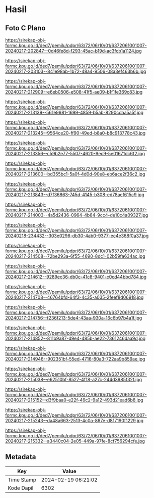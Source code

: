 # Hasil

## Foto C Plano

https://sirekap-obj-formc.kpu.go.id/ded7/pemilu/pdpr/63/72/06/10/01/6372061001007-20240217-202847--0d46fe8d-f293-45ac-b19d-ac3fcb1a1124.jpg

https://sirekap-obj-formc.kpu.go.id/ded7/pemilu/pdpr/63/72/06/10/01/6372061001007-20240217-203103--841e98ab-1b72-48a4-9506-08a3ef463b6b.jpg

https://sirekap-obj-formc.kpu.go.id/ded7/pemilu/pdpr/63/72/06/10/01/6372061001007-20240217-212909--e6eb0506-e508-41f5-ae09-b1f1fe369c83.jpg

https://sirekap-obj-formc.kpu.go.id/ded7/pemilu/pdpr/63/72/06/10/01/6372061001007-20240217-213139--561e9981-1699-4859-b5ab-8290cdaa5a5f.jpg

https://sirekap-obj-formc.kpu.go.id/ded7/pemilu/pdpr/63/72/06/10/01/6372061001007-20240217-213245--9564ce20-ff90-49ed-b8a0-b8c913778c43.jpg

https://sirekap-obj-formc.kpu.go.id/ded7/pemilu/pdpr/63/72/06/10/01/6372061001007-20240217-213356--c59b2e77-5507-4620-9ec9-5e01671dc6f2.jpg

https://sirekap-obj-formc.kpu.go.id/ded7/pemilu/pdpr/63/72/06/10/01/6372061001007-20240217-213600--bd355bc1-5a0f-4d0d-90e8-eb6ace2f36c2.jpg

https://sirekap-obj-formc.kpu.go.id/ded7/pemilu/pdpr/63/72/06/10/01/6372061001007-20240217-213843--d7f36863-745d-4145-b308-ed78aef615c9.jpg

https://sirekap-obj-formc.kpu.go.id/ded7/pemilu/pdpr/63/72/06/10/01/6372061001007-20240217-214003--4a5d2436-0964-4b64-9cc4-de10c4a09327.jpg

https://sirekap-obj-formc.kpu.go.id/ded7/pemilu/pdpr/63/72/06/10/01/6372061001007-20240218-234432--303e0296-db30-4ab0-9377-ec4e368f0a37.jpg

https://sirekap-obj-formc.kpu.go.id/ded7/pemilu/pdpr/63/72/06/10/01/6372061001007-20240217-214508--72be293a-6f55-4690-8dc1-02b59fa634ac.jpg

https://sirekap-obj-formc.kpu.go.id/ded7/pemilu/pdpr/63/72/06/10/01/6372061001007-20240217-214612--9289ec36-db0c-41c8-9401-c0cd44bbd784.jpg

https://sirekap-obj-formc.kpu.go.id/ded7/pemilu/pdpr/63/72/06/10/01/6372061001007-20240217-214708--46764bfd-64f3-4c35-a035-2feef8d06918.jpg

https://sirekap-obj-formc.kpu.go.id/ded7/pemilu/pdpr/63/72/06/10/01/6372061001007-20240217-214756--f236f213-5de4-43aa-930a-16c6b97b4a1f.jpg

https://sirekap-obj-formc.kpu.go.id/ded7/pemilu/pdpr/63/72/06/10/01/6372061001007-20240217-214852--811b9a87-d9e4-485b-ae22-7361246daa9d.jpg

https://sirekap-obj-formc.kpu.go.id/ded7/pemilu/pdpr/63/72/06/10/01/6372061001007-20240217-214946--902351bf-55ed-4716-80a3-722aa9b859ae.jpg

https://sirekap-obj-formc.kpu.go.id/ded7/pemilu/pdpr/63/72/06/10/01/6372061001007-20240217-215038--e62510bf-8527-4f18-a27c-244d3985f32f.jpg

https://sirekap-obj-formc.kpu.go.id/ded7/pemilu/pdpr/63/72/06/10/01/6372061001007-20240217-215152--d3f9baa0-e22f-49c2-9a12-493d21ead6b8.jpg

https://sirekap-obj-formc.kpu.go.id/ded7/pemilu/pdpr/63/72/06/10/01/6372061001007-20240217-215243--da48a663-2513-4c0a-867e-d817190f1229.jpg

https://sirekap-obj-formc.kpu.go.id/ded7/pemilu/pdpr/63/72/06/10/01/6372061001007-20240217-215332--a3440c04-2e05-449a-97fe-8cf756294cfe.jpg


## Metadata

| Key        | Value               |
| ---------- | ------------------- |
| Time Stamp | 2024-02-19 06:21:02 |
| Kode Dapil | 6302                |



